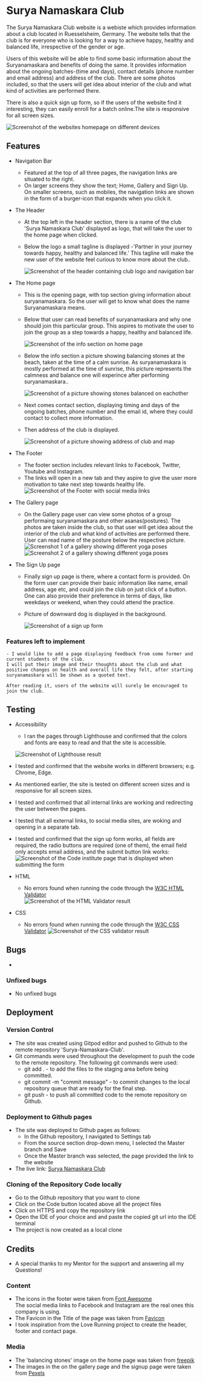 # Surya Namaskara Club
The Surya Namaskara Club website is a webiste which provides information about a club located in Ruesselsheim, Germany. The website tells that the club is for everyone who is looking for a way to achieve happy, healthy and balanced life, irrespective of the gender or age.

Users of this website will be able to find some basic information about the Suryanamaskara and benefits of doing the same. It provides information about the ongoing batches-(time and days), contact details (phone number and email address) and address of the club.
There are some photos included, so that the users will get idea about interior of the club and what kind of activities are performed there.  

There is also a quick sign up form, so if the users of the website find it interesting, they can easily enroll for a batch online.The site is responsive for all screen sizes.

![Screenshot of the websites homepage on different devices](assets/images/responsive-website.png) 

## Features
* Navigation Bar
    -  Featured at the top of all three pages, the navigation links are situated to the right. 
    -  On larger screens they show the text; Home, Gallery and Sign Up. On smaller screens, such as mobiles, the navigation links are shown in the form of a burger-icon that expands when you click it.


* The Header
    -  At the top left in the header section, there is a name of the club 'Surya Namaskara Club' displayed as logo, that will take the user to the home page when clicked.   
    -   Below the logo a small tagline is displayed -'Partner in your journey towards happy, healthy and balanced life.' This tagline will make the new user of the website feel curious to know more about the club..

        ![Screenshot of the header containing club logo and navigation bar](/assets/images/header-image.png)

* The Home page

    - This is the opening page, with top section giving information about suryanamaskara. So the user will get to know what does the name Suryanamaskara means. 
    - Below that user can read benefits of suryanamaskara and why one should join this particular group. This aspires to motivate the user to join the group as a step towards a happy, healthy and balanced life.    

        ![Screenshot of the info section on home page](/assets/images/home-page-info-section.png)

    - Below the info section a picture showing balancing stones at the beach, taken at the time of a calm sunrise. As suryanamaskara is mostly performed at the time of sunrise, this picture represents the calmness and balance one will experince after performing suryanamaskara..

        ![Screenshot of a picture showing stones balanced on eachother](/assets/images/stones-balance-beach-sunrise-meditation.avif)

    - Next comes contact section, displaying timing and days of the ongoing batches, phone number and the email id, where they could contact to collect more information.

    - Then address of the club is displayed.

        ![Screenshot of a picture showing address of club and map](/assets/images/contact-details.png)

* The Footer
    -   The footer section includes relevant links to Facebook, Twitter, Youtube  and Instagram.
    -   The links will open in a new tab and they aspire to give the user more motivation to take next step towards healthy life.
![Screenshot of the Footer with social media links](/assets/images/footer.png)

* The Gallery page
    -   On the Gallery page user can view some photos of a group performaing suryanamaskara and other asanas(postures). The photos are taken inside the club, so that user will get idea about the interior of the club and what kind of activities are performed there. User can read name of the posture below the respective picture.      
        ![Screenshot 1 of a gallery showing different yoga poses](/assets/images/yoga-poses1.png)
        ![Screenshot 2 of a gallery showing different yoga poses](/assets/images/yoga-poses2.png)

* The Sign Up page
    -   Finally sign up page is there, where a contact form is provided. On the form user can provide their basic information like name, email address, age etc, and could join the club on just click of a button. One can also provide their preference in terms of days, like weekdays or weekend, when they could attend the practice.
    -  Picture of downward dog is displayed in the background.

        ![Screenshot of a sign up form](/assets/images/signup-page.png)

### Features left to implement
    
    - I would like to add a page displaying feedback from some former and current students of the club. 
    I will put their image and their thoughts about the club and what positive changes on health and overall life they felt, after starting suryanamaskara will be shown as a quoted text.

    After reading it, users of the website will surely be encouraged to join the club.

## Testing
-   Accessibility
    -   I ran the pages through Lighthouse and confirmed that the colors and fonts are easy to read and that the site is accessible.
    
     ![Screenshot of Lighthouse result](/assets/images/lighthouse_score.jpeg)
 
-   I tested and confirmed that the website works in different browsers; e.g. Chrome, Edge.
-   As mentioned earlier, the site is tested on different screen sizes and is responsive for all screen sizes.
-   I tested and confirmed that all internal links are working and redirecting the user between the pages.
-   I tested that all external links, to social media sites, are woking and opening in a separate tab.
-   I tested and confirmed that the sign up form works, all fields are required, the radio buttons are required (one of them), the email field only accepts email address, and the submit button link works:
![Screenshot of the Code institute page that is displayed when submitting the form](/assets/images/code_institute_form.png)
    
-   HTML
    -   No errors found when running the code through the [W3C HTML Validator](https://validator.w3.org/)    
![Screenshot of the HTML Validator result](/assets/images/html_validator.png)

-   CSS
    -   No errors found when running the code through the [W3C CSS Validator](https://jigsaw.w3.org/css-validator/) 
![Screenshot of the CSS validator result](/assets/images/css_validator.png)    

## Bugs
-   
### Unfixed bugs
-   No unfixed bugs

## Deployment

### Version Control
-   The site was created using Gitpod editor and pushed to Github to the remote repository 'Surya-Namaskara-Club'.
-   Git commands were used throughout the development to push the code to the remote repository. The following git commands were used:
    -   git add . - to add the files to the staging area before being committed.
    -   git commit -m "commit message" - to commit changes to the local repository queue that are ready for the final step.
    -   git push - to push all committed code to the remote repository on Github.

### Deployment to Github pages
-   The site was deployed to Github pages as follows:
    -   In the Github repository, I navigated to Settings tab
    -   From the source section drop-down menu, I selected the Master branch and Save
    -   Once the Master branch was selected, the page provided the link to the website
-   The live link: [Surya Namaskara Club](
https://amrutakulkarni01.github.io/Surya-Namaskara-Club/)

### Cloning of the Repository Code locally
-   Go to the Github repository that you want to clone
-   Click on the Code button located above all the project files
-   Click on HTTPS and copy the repository link
-   Open the IDE of your choice and and paste the copied git url into the IDE terminal
-   The project is now created as a local clone


## Credits
-   A special thanks to my Mentor for the support and answering all my Questions!
### Content
-   The icons in the footer were taken from [Font Awesome](https://fontawesome.com/)   
The social media links to Facebook and Instagram are the real ones this company is using.
-   The Favicon in the Title of the page was taken from [Favicon](https://iconscout.com/icons/yoga)    
-   I took inspiration from the Love Running project to create the header, footer and contact page.
### Media
-   The 'balancing stones' image on the home page was taken from [freepik](https://www.freepik.com/)
-   The images in the on the gallery page and the signup page were taken from [Pexels](https://www.pexels.com/)
